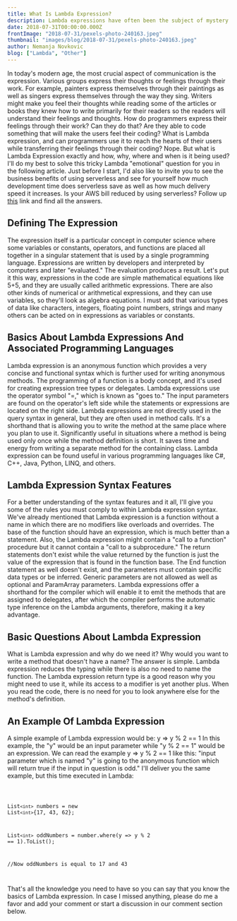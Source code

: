 ```yaml
---
title: What Is Lambda Expression?
description: Lambda expressions have often been the subject of mystery for developers. Here's a short explanation on what they actually are.
date: 2018-07-31T00:00:00.000Z
frontImage: "2018-07-31/pexels-photo-240163.jpeg"
thumbnail: "images/blog/2018-07-31/pexels-photo-240163.jpeg"
author: Nemanja Novkovic
blog: ["Lambda", "Other"]
---
```


In today's modern age, the most crucial aspect of communication is the expression. Various groups express their thoughts or feelings through their work. For example, painters express themselves through their paintings as well as singers express themselves through the way they sing. Writers might make you feel their thoughts while reading some of the articles or books they knew how to write primarily for their readers so the readers will understand their feelings and thoughts. How do programmers express their feelings through their work? Can they do that? Are they able to code something that will make the users feel their coding? What is Lambda expression, and can programmers use it to reach the hearts of their users while transferring their feelings through their coding? Nope. But what is Lambda Expression exactly and how, why, where and when is it being used? I'll do my best to solve this tricky Lambda "emotional" question for you in the following article.
Just before I start, I'd also like to invite you to see the business benefits of using serverless and see for yourself how much development time does serverless save as well as how much delivery speed it increases. Is your AWS bill reduced by using serverless? Follow up [this](https://medium.com/@AnnikaHelendi/serverless-survey-77-delivery-speed-4-dev-workdays-mo-saved-26-aws-monthly-bill-d99174f70663
) link and find all the answers. 

## Defining The Expression

The expression itself is a particular concept in computer science where some variables or constants, operators, and functions are placed all together in a singular statement that is used by a single programming language. Expressions are written by developers and interpreted by computers and later "evaluated." The evaluation produces a result. Let's put it this way, expressions in the code are simple mathematical equations like 5+5, and they are usually called arithmetic expressions. There are also other kinds of numerical or arithmetical expressions, and they can use variables, so they'll look as algebra equations. I must add that various types of data like characters, integers, floating point numbers, strings and many others can be acted on in expressions as variables or constants. 

## Basics About Lambda Expressions And Associated Programming Languages

Lambda expression is an anonymous function which provides a very concise and functional syntax which is further used for writing anonymous methods. The programming of a function is a body concept, and it's used for creating expression tree types or delegates. Lambda expressions use the operator symbol "=," which is known as "goes to." The input parameters are found on the operator's left side while the statements or expressions are located on the right side. Lambda expressions are not directly used in the query syntax in general, but they are often used in method calls. It's a shorthand that is allowing you to write the method at the same place where you plan to use it. Significantly useful in situations where a method is being used only once while the method definition is short. It saves time and energy from writing a separate method for the containing class. Lambda expression can be found useful in various programming languages like C#, C++, Java, Python, LINQ, and others.

## Lambda Expression Syntax Features

For a better understanding of the syntax features and it all, I'll give you some of the rules you must comply to within Lambda expression syntax. We've already mentioned that Lambda expression is a function without a name in which there are no modifiers like overloads and overrides. The base of the function should have an expression, which is much better than a statement. Also, the Lambda expression might contain a "call to a function" procedure but it cannot contain a "call to a subprocedure." The return statements don't exist while the value returned by the function is just the value of the expression that is found in the function base. The End function statement as well doesn't exist, and the parameters must contain specific data types or be inferred. Generic parameters are not allowed as well as optional and ParamArray parameters. Lambda expressions offer a shorthand for the compiler which will enable it to emit the methods that are assigned to delegates, after which the compiler performs the automatic type inference on the Lambda arguments, therefore, making it a key advantage.

## Basic Questions About Lambda Expression

What is Lambda expression and why do we need it? Why would you want to write a method that doesn't have a name? The answer is simple. Lambda expression reduces the typing while there is also no need to name the function. The Lambda expression return type is a good reason why you might need to use it, while its access to a modifier is yet another plus. When you read the code, there is no need for you to look anywhere else for the method's definition. 

## An Example Of Lambda Expression

A simple example of Lambda expression would be: y => y % 2 == 1
In this example, the "y" would be an input parameter while "y % 2 == 1" would be an expression. We can read the example y => y % 2 == 1 like this: "input parameter which is named "y" is going to the anonymous function which will return true if the input in question is odd." I'll deliver you the same example, but this time executed in Lambda:

<code>

List`<int>` numbers = new List`<int>`{17, 43, 62};

List`<int>` oddNumbers = number.where(y => y % 2 == 1).ToList();

//Now oddNumbers is equal to 17 and 43

</code>

That's all the knowledge you need to have so you can say that you know the basics of Lambda expression.
In case I missed anything, please do me a favor and add your comment or start a discussion in our comment section below.
